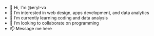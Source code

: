 - 👋 Hi, I’m @eryl-va
- 👀 I’m interested in web design, apps development, and data analytics
- 🌱 I’m currently learning coding and data analysis
- 💞️ I’m looking to collaborate on programming
- 📫 Message me here 

<!---
eryl-va/eryl-va is a ✨ special ✨ repository because its `README.md` (this file) appears on your GitHub profile.
You can click the Preview link to take a look at your changes.
--->
